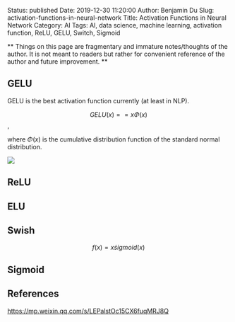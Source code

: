 Status: published
Date: 2019-12-30 11:20:00
Author: Benjamin Du
Slug: activation-functions-in-neural-network
Title: Activation Functions in Neural Network
Category: AI
Tags: AI, data science, machine learning, activation function, ReLU, GELU, Switch, Sigmoid

**
Things on this page are fragmentary and immature notes/thoughts of the author.
It is not meant to readers but rather for convenient reference of the author and future improvement.
**

## GELU

GELU is the best activation function currently (at least in NLP).

$$ GELU(x) == x \Phi(x) $$,

where $\Phi(x)$ is the cumulative distribution function of the standard normal distribution.

![](https://mmbiz.qpic.cn/mmbiz_png/KmXPKA19gWibcVsmTEMibWSmOvAkQYXV94vqFIJYiaHkZAQn6UFoChcUicVeZnhGeRsDIiacdQ8PLcxWqib74ibDVXDRw/640?wx_fmt=png&tp=webp&wxfrom=5&wx_lazy=1&wx_co=1)



## ReLU

## ELU

## Swish

$$ f(x) = x \dot sigmoid(x) $$

## Sigmoid

## References

https://mp.weixin.qq.com/s/LEPalstOc15CX6fuqMRJ8Q
